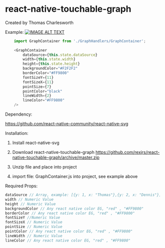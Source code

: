 # react-native-touchable-graph
Created by Thomas Charlesworth

Example:
[![IMAGE ALT TEXT](http://img.youtube.com/vi/8XfkclUNLh0/0.jpg)](https://www.youtube.com/watch?v=8XfkclUNLh0 "react-native-touchable-graph")

```js
    import GraphContainer from './GraphHandlers/GraphContainer';
    
    <GraphContainer 
        dataSource={this.state.dataSource}
        width={this.state.width}
        height={this.state.height}
        backgroundColor="#F2F2F2"
        borderColor="#FF9800"
        fontSizeY={11}
        fontSizeX={11}
        pointSize={7}
        pointColor="black"
        lineWidth={2}
        lineColor="#FF9800"
    />
```

Dependency: 

https://github.com/react-native-community/react-native-svg

Installation:

1) Install react-native-svg

2) Download react-native-touchable-graph https://github.com/rexjrs/react-native-touchable-graph/archive/master.zip

3) Unzip file and place into project

4) import file: GraphContainer.js into project, see example above

Required Props:
```js
dataSource // Array, example: [{y: 1, x: "Thomas"},{y: 2, x: "Dennis"}]
width // Numeric Value
height // Numeric Value
backgroundColor // Any react native color EG, "red" , "#FF9800"
borderColor // Any react native color EG, "red" , "#FF9800"
fontSizeY //Numeric Value
fontSizeX // Numeric Value
pointSize // Numeric Value
pointColor // Any react native color EG, "red" , "#FF9800"
lineWidth // Numeric Value
lineColor // Any react native color EG, "red" , "#FF9800"
```